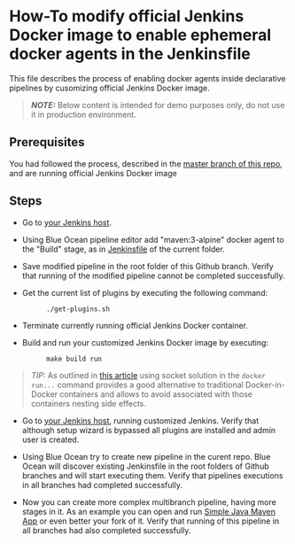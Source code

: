 # How-To modify official Jenkins Docker image to enable ephemeral docker agents in the Jenkinsfile

This file describes the process of enabling docker agents inside declarative pipelines by cusomizing official Jenkins Docker image.

> **_NOTE:_** Below content is intended for demo purposes only, do not use it in production environment.

## Prerequisites

You had followed the process, described in the [master branch of this repo](https://github.com/vsilverman/cicd/tree/master/cdf-demo), and are running official Jenkins Docker image

## Steps

- Go to [your Jenkins host](http://localhost:8080).

- Using Blue Ocean pipeline editor add "maven:3-alpine" docker agent to the "Build" stage, as in [Jenkinsfile](https://github.com/vsilverman/cicd/blob/docker-agent/cdf-demo/Jenkinsfile) of the current folder.

- Save modified pipeline in the root folder of this Github branch.  Verify that running of the modified pipeline cannot be completed successfully.

- Get the current list of plugins by executing the following command:

            ./get-plugins.sh

- Terminate currently running official Jenkins Docker container.

- Build and run your customized Jenkins Docker image by executing:

            make build run

> _TIP:_ As outlined in [this article](http://jpetazzo.github.io/2015/09/03/do-not-use-docker-in-docker-for-ci/) using socket solution in the `docker run...` command provides a good alternative to traditional Docker-in-Docker containers and allows to avoid associated with those containers nesting side effects.

- Go to [your Jenkins host](http://localhost:8080), running customized Jenkins. Verify that although setup wizard is bypassed all plugins are installed and admin user is created.

- Using Blue Ocean try to create new pipeline in the curent repo.  Blue Ocean will discover existing Jenkinsfile in the root folders of Github branches and will start executing them. Verify that pipelines executions in all branches had completed successfully.

- Now you can create more complex multibranch pipeline, having more stages in it.  As an example you can open and run [Simple Java Maven App](https://github.com/vsilverman/simple-java-maven-app) or even better your fork of it. Verify that running of this pipeline in all branches had also completed successfully.
